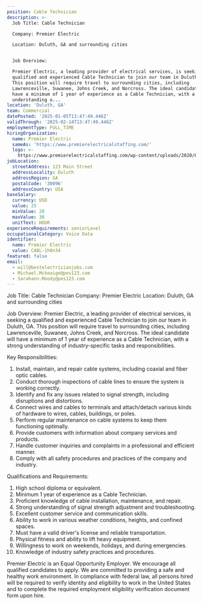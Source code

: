 ```yaml
---
position: Cable Technician
description: >-
  Job Title: Cable Technician 

  Company: Premier Electric 

  Location: Duluth, GA and surrounding cities 


  Job Overview: 

  Premier Electric, a leading provider of electrical services, is seeking a
  qualified and experienced Cable Technician to join our team in Duluth, GA.
  This position will require travel to surrounding cities, including
  Lawrenceville, Suwanee, Johns Creek, and Norcross. The ideal candidate will
  have a minimum of 1 year of experience as a Cable Technician, with a strong
  understanding o...
location: 'Duluth, GA'
team: Commercial
datePosted: '2025-01-05T13:47:49.446Z'
validThrough: '2025-02-14T13:47:49.446Z'
employmentType: FULL_TIME
hiringOrganization:
  name: Premier Electric
  sameAs: 'https://www.premierelectricalstaffing.com/'
  logo: >-
    https://www.premierelectricalstaffing.com/wp-content/uploads/2020/05/Premier-Electrical-Staffing-logo.png
jobLocation:
  streetAddress: 123 Main Street
  addressLocality: Duluth
  addressRegion: GA
  postalCode: '30096'
  addressCountry: USA
baseSalary:
  currency: USD
  value: 25
  minValue: 20
  maxValue: 30
  unitText: HOUR
experienceRequirements: seniorLevel
occupationalCategory: Voice Data
identifier:
  name: Premier Electric
  value: CABL-1h0n34
featured: false
email:
  - will@bestelectricianjobs.com
  - Michael.Mckeaige@pes123.com
  - Sarahann.Moody@pes123.com
---
```




Job Title: Cable Technician 
Company: Premier Electric 
Location: Duluth, GA and surrounding cities 

Job Overview: 
Premier Electric, a leading provider of electrical services, is seeking a qualified and experienced Cable Technician to join our team in Duluth, GA. This position will require travel to surrounding cities, including Lawrenceville, Suwanee, Johns Creek, and Norcross. The ideal candidate will have a minimum of 1 year of experience as a Cable Technician, with a strong understanding of industry-specific tasks and responsibilities. 

Key Responsibilities: 

1. Install, maintain, and repair cable systems, including coaxial and fiber optic cables. 
2. Conduct thorough inspections of cable lines to ensure the system is working correctly. 
3. Identify and fix any issues related to signal strength, including disruptions and distortions. 
4. Connect wires and cables to terminals and attach/detach various kinds of hardware to wires, cables, buildings, or poles. 
5. Perform regular maintenance on cable systems to keep them functioning optimally. 
6. Provide customers with information about company services and products. 
7. Handle customer inquiries and complaints in a professional and efficient manner.
8. Comply with all safety procedures and practices of the company and industry.

Qualifications and Requirements: 

1. High school diploma or equivalent. 
2. Minimum 1 year of experience as a Cable Technician. 
3. Proficient knowledge of cable installation, maintenance, and repair. 
4. Strong understanding of signal strength adjustment and troubleshooting. 
5. Excellent customer service and communication skills. 
6. Ability to work in various weather conditions, heights, and confined spaces. 
7. Must have a valid driver's license and reliable transportation. 
8. Physical fitness and ability to lift heavy equipment. 
9. Willingness to work on weekends, holidays, and during emergencies. 
10. Knowledge of industry safety practices and procedures.

Premier Electric is an Equal Opportunity Employer. We encourage all qualified candidates to apply. We are committed to providing a safe and healthy work environment. In compliance with federal law, all persons hired will be required to verify identity and eligibility to work in the United States and to complete the required employment eligibility verification document form upon hire.
